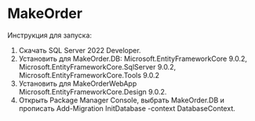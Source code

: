 # MakeOrder


Инструкция для запуска:
1. Скачать SQL Server 2022 Developer.
2. Установить для MakeOrder.DB:
  Microsoft.EntityFrameworkCore 9.0.2,
  Microsoft.EntityFrameworkCore.SqlServer 9.0.2,
  Microsoft.EntityFrameworkCore.Tools 9.0.2
3. Установить для MakeOrderWebApp Microsoft.EntityFrameworkCore.Design 9.0.2.
4. Открыть Package Manager Console, выбрать MakeOrder.DB и прописать Add-Migration InitDatabase -context DatabaseContext.
